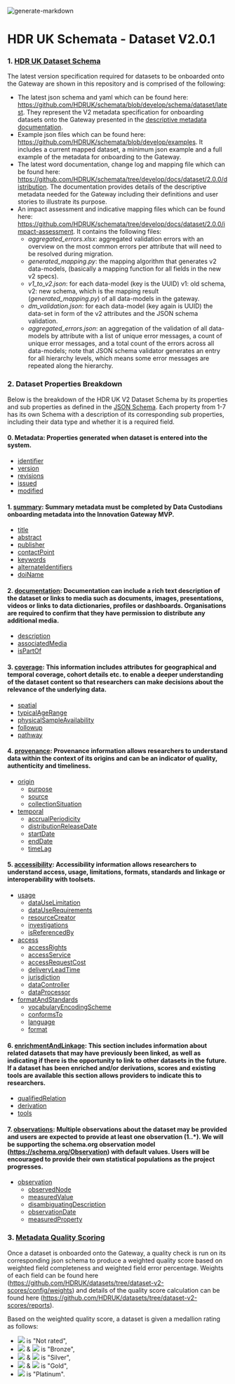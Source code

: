 ![generate-markdown](https://github.com/HDRUK/schemata/workflows/generate-markdown/badge.svg)

# HDR UK Schemata - Dataset V2.0.1

### 1. [HDR UK Dataset Schema](https://github.com/HDRUK/schemata/blob/develop/docs/dataset/latest/dataset.md)

The latest version specification required for datasets to be onboarded onto the Gateway are shown in this repository and is comprised of the following:

 - The latest json schema and yaml which can be found here: https://github.com/HDRUK/schemata/blob/develop/schema/dataset/latest. They represent the V2 metadata specification for onboarding datasets onto the Gateway presented in the [descriptive metadata documentation](https://github.com/HDRUK/schemata/tree/develop/docs/dataset/2.0.0/distribution).
 - Example json files which can be found here: https://github.com/HDRUK/schemata/blob/develop/examples. It includes a current mapped dataset, a minimum json example and a full example of the metadata for onboarding to the Gateway.
 - The latest word documentation, change log and mapping file which can be found here: https://github.com/HDRUK/schemata/tree/develop/docs/dataset/2.0.0/distribution. The documentation provides details of the descriptive metadata needed for the Gateway including their definitions and user stories to illustrate its purpose.
 - An impact assessment and indicative mapping files which can be found here: https://github.com/HDRUK/schemata/tree/develop/docs/dataset/2.0.0/impact-assessment. It contains the following files:
   - *aggregated_errors.xlsx*: aggregated validation errors with an overview on the most common errors per attribute that will need to be resolved during migration.
   - *generated_mapping.py*: the mapping algorithm that generates v2 data-models, (basically a mapping function for all fields in the new v2 specs).
   - *v1_to_v2.json*: for each data-model (key is the UUID) v1: old schema, v2: new schema, which is the mapping result (*generated_mapping.py*) of all data-models in the gateway.
   - *dm_validation.json*: for each data-model (key again is UUID) the data-set in form of the v2 attributes and the JSON schema validation.
   - *aggregated_errors.json*: an aggregation of the validation of all data-models by attribute with a list of unique error messages, a count of unique error messages, and a total count of the errors across all data-models; note that JSON schema validator generates an entry for all hierarchy levels, which means some error messages are repeated along the hierarchy.



### 2. Dataset Properties Breakdown

Below is the breakdown of the HDR UK V2 Dataset Schema by its properties and sub properties as defined in the [JSON Schema](https://github.com/HDRUK/schemata/blob/develop/schema/dataset/latest/dataset.schema.json). Each property from 1-7 has its own Schema with a description of its corresponding sub properties, including their data type and whether it is a required field.

<!--ts-->

#### 0. Metadata: Properties generated when dataset is entered into the system.

   * [identifier](https://github.com/HDRUK/schemata/blob/develop/docs/dataset/latest/dataset-properties-dataset-identifier.md#dataset-identifier-schema)
   * [version](https://github.com/HDRUK/schemata/blob/develop/docs/dataset/latest/dataset-properties-dataset-version.md#dataset-version-schema)
 * [revisions](https://github.com/HDRUK/schemata/blob/develop/docs/dataset/latest/dataset-properties-dataset-revisions.md#dataset-revisions-schema)
 * [issued](https://github.com/HDRUK/schemata/blob/develop/docs/dataset/latest/dataset-properties-creation-date.md#creation-date-schema)
 * [modified](https://github.com/HDRUK/schemata/blob/develop/docs/dataset/latest/dataset-properties-modification-date.md#modification-date-schema)

#### 1. [summary](https://github.com/HDRUK/schemata/blob/develop/docs/dataset/latest/dataset-properties-summary.md#summary-schema): Summary metadata must be completed by Data Custodians onboarding metadata into the Innovation Gateway MVP.

 * [title](https://github.com/HDRUK/schemata/blob/develop/docs/dataset/latest/dataset.md#title)
 * [abstract](https://github.com/HDRUK/schemata/blob/develop/docs/dataset/latest/dataset.md#abstract)
 * [publisher](https://github.com/HDRUK/schemata/blob/develop/docs/dataset/latest/dataset.md#publisher)
 * [contactPoint](https://github.com/HDRUK/schemata/blob/develop/docs/dataset/latest/dataset.md#contactpoint)
 * [keywords](https://github.com/HDRUK/schemata/blob/develop/docs/dataset/latest/dataset.md#keywords)
 * [alternateIdentifiers](https://github.com/HDRUK/schemata/blob/develop/docs/dataset/latest/dataset.md#alternateidentifiers)
 * [doiName](https://github.com/HDRUK/schemata/blob/develop/docs/dataset/latest/dataset.md#doiname)

#### 2. [documentation](https://github.com/HDRUK/schemata/blob/develop/docs/dataset/latest/dataset-properties-documentation.md#documentation-schema): Documentation can include a rich text description of the dataset or links to media such as documents, images, presentations, videos or links to data dictionaries, profiles or dashboards. Organisations are required to confirm that they have permission to distribute any additional media.

 * [description](https://github.com/HDRUK/schemata/blob/develop/docs/dataset/latest/dataset.md#description-1)
 * [associatedMedia](https://github.com/HDRUK/schemata/blob/develop/docs/dataset/latest/dataset.md#associatedmedia)
 * [isPartOf](https://github.com/HDRUK/schemata/blob/develop/docs/dataset/latest/dataset.md#ispartof)

#### 3. [coverage](https://github.com/HDRUK/schemata/blob/develop/docs/dataset/latest/dataset-properties-coverage.md#coverage-schema): This information includes attributes for geographical and temporal coverage, cohort details etc. to enable a deeper understanding of the dataset content so that researchers can make decisions about the relevance of the underlying data.

 * [spatial](https://github.com/HDRUK/schemata/blob/develop/docs/dataset/latest/dataset.md#spatial)
 * [typicalAgeRange](https://github.com/HDRUK/schemata/blob/develop/docs/dataset/latest/dataset.md#typicalagerange)
 * [physicalSampleAvailability](https://github.com/HDRUK/schemata/blob/develop/docs/dataset/latest/dataset.md#physicalsampleavailability)
 * [followup](https://github.com/HDRUK/schemata/blob/develop/docs/dataset/latest/dataset.md#followup)
 * [pathway](https://github.com/HDRUK/schemata/blob/develop/docs/dataset/latest/dataset.md#pathway)

#### 4. [provenance](https://github.com/HDRUK/schemata/blob/develop/docs/dataset/latest/dataset-properties-provenance.md#provenance-schema): Provenance information allows researchers to understand data within the context of its origins and can be an indicator of quality, authenticity and timeliness.

 * [origin](https://github.com/HDRUK/schemata/blob/develop/docs/dataset/latest/dataset.md#origin)
    * [purpose](https://github.com/HDRUK/schemata/blob/develop/docs/dataset/latest/dataset.md#purpose)
    * [source](https://github.com/HDRUK/schemata/blob/develop/docs/dataset/latest/dataset.md#source)
    * [collectionSituation](https://github.com/HDRUK/schemata/blob/develop/docs/dataset/latest/dataset.md#collectionsituation)
 * [temporal](https://github.com/HDRUK/schemata/blob/develop/docs/dataset/latest/dataset.md#temporal)
    * [accrualPeriodicity](https://github.com/HDRUK/schemata/blob/develop/docs/dataset/latest/dataset.md#accrualperiodicity)
    * [distributionReleaseDate](https://github.com/HDRUK/schemata/blob/develop/docs/dataset/latest/dataset.md#distributionreleasedate)
    * [startDate](https://github.com/HDRUK/schemata/blob/develop/docs/dataset/latest/dataset.md#startdate)
    * [endDate](https://github.com/HDRUK/schemata/blob/develop/docs/dataset/latest/dataset.md#enddate)
    * [timeLag](https://github.com/HDRUK/schemata/blob/develop/docs/dataset/latest/dataset.md#timelag)

#### 5. [accessibility](https://github.com/HDRUK/schemata/blob/develop/docs/dataset/latest/dataset-properties-accessibility.md#accessibility-schema): Accessibility information allows researchers to understand access, usage, limitations, formats, standards and linkage or interoperability with toolsets.

 * [usage](https://github.com/HDRUK/schemata/blob/develop/docs/dataset/latest/dataset.md#usage)
    * [dataUseLimitation](https://github.com/HDRUK/schemata/blob/develop/docs/dataset/latest/dataset.md#datauselimitation-1)
    * [dataUseRequirements](https://github.com/HDRUK/schemata/blob/develop/docs/dataset/latest/dataset.md#datauserequirements-1)
    * [resourceCreator](https://github.com/HDRUK/schemata/blob/develop/docs/dataset/latest/dataset.md#resourcecreator)
    * [investigations](https://github.com/HDRUK/schemata/blob/develop/docs/dataset/latest/dataset.md#investigations)
    * [isReferencedBy](https://github.com/HDRUK/schemata/blob/develop/docs/dataset/latest/dataset.md#isreferencedby)
 * [access](https://github.com/HDRUK/schemata/blob/develop/docs/dataset/latest/dataset.md#access)
    * [accessRights](https://github.com/HDRUK/schemata/blob/develop/docs/dataset/latest/dataset.md#accessrights-1)
    * [accessService](https://github.com/HDRUK/schemata/blob/develop/docs/dataset/latest/dataset.md#accessservice-1)
    * [accessRequestCost](https://github.com/HDRUK/schemata/blob/develop/docs/dataset/latest/dataset.md#accessrequestcost-1)
    * [deliveryLeadTime](https://github.com/HDRUK/schemata/blob/develop/docs/dataset/latest/dataset.md#deliveryleadtime-1)
    * [jurisdiction](https://github.com/HDRUK/schemata/blob/develop/docs/dataset/latest/dataset.md#jurisdiction)
    * [dataController](https://github.com/HDRUK/schemata/blob/develop/docs/dataset/latest/dataset.md#datacontroller)
    * [dataProcessor](https://github.com/HDRUK/schemata/blob/develop/docs/dataset/latest/dataset.md#dataprocessor)
 * [formatAndStandards](https://github.com/HDRUK/schemata/blob/develop/docs/dataset/latest/dataset.md#formatandstandards)
    * [vocabularyEncodingScheme](https://github.com/HDRUK/schemata/blob/develop/docs/dataset/latest/dataset.md#vocabularyencodingscheme)
    * [conformsTo](https://github.com/HDRUK/schemata/blob/develop/docs/dataset/latest/dataset.md#conformsto)
    * [language](https://github.com/HDRUK/schemata/blob/develop/docs/dataset/latest/dataset.md#language)
    * [format](https://github.com/HDRUK/schemata/blob/develop/docs/dataset/latest/dataset.md#format)

#### 6. [enrichmentAndLinkage](https://github.com/HDRUK/schemata/blob/develop/docs/dataset/latest/dataset-properties-enrichment-and-linkage.md#enrichment-and-linkage-schema): This section includes information about related datasets that may have previously been linked, as well as indicating if there is the opportunity to link to other datasets in the future. If a dataset has been enriched and/or derivations, scores and existing tools are available this section allows providers to indicate this to researchers.

 * [qualifiedRelation](https://github.com/HDRUK/schemata/blob/develop/docs/dataset/latest/dataset.md#qualifiedrelation)
 * [derivation](https://github.com/HDRUK/schemata/blob/develop/docs/dataset/latest/dataset.md#derivation)
 * [tools](https://github.com/HDRUK/schemata/blob/develop/docs/dataset/latest/dataset.md#tools)

#### 7. [observations](https://github.com/HDRUK/schemata/blob/develop/docs/dataset/latest/dataset-properties-observations.md#observations-schema): Multiple observations about the dataset may be provided and users are expected to provide at least one observation (1..*). We will be supporting the schema.org observation model (https://schema.org/Observation) with default values. Users will be encouraged to provide their own statistical populations as the project progresses.

- [observation](https://github.com/HDRUK/schemata/blob/develop/docs/dataset/latest/dataset.md#definitions-group-observation)
  - [observedNode](https://github.com/HDRUK/schemata/blob/develop/docs/dataset/latest/dataset.md#observednode)
  - [measuredValue](https://github.com/HDRUK/schemata/blob/develop/docs/dataset/latest/dataset.md#measuredvalue)
  - [disambiguatingDescription](https://github.com/HDRUK/schemata/blob/develop/docs/dataset/latest/dataset.md#disambiguatingdescription)
  - [observationDate](https://github.com/HDRUK/schemata/blob/develop/docs/dataset/latest/dataset.md#observationdate)
  - [measuredProperty](https://github.com/HDRUK/schemata/blob/develop/docs/dataset/latest/dataset.md#measuredproperty)

<!--te-->



### 3. [Metadata Quality Scoring](https://github.com/JakeBGitHub/datasets/tree/dataset-v2-scores/reports#hdr-uk-data-documentation-scores)

Once a dataset is onboarded onto the Gateway, a quality check is run on its corresponding json schema to produce a weighted quality score based on weighted field completeness and weighted field error percentage. Weights of each field can be found here (https://github.com/HDRUK/datasets/tree/dataset-v2-scores/config/weights) and details of the quality score calculation can be found here (https://github.com/HDRUK/datasets/tree/dataset-v2-scores/reports).

Based on the weighted quality score, a dataset is given a medallion rating as follows:

- <img src="https://render.githubusercontent.com/render/math?math=\leq 60"> is "Not rated",
- <img src="https://render.githubusercontent.com/render/math?math=> 60"> & <img src="https://render.githubusercontent.com/render/math?math=\leq 70"> is "Bronze",
- <img src="https://render.githubusercontent.com/render/math?math=> 70"> & <img src="https://render.githubusercontent.com/render/math?math=\leq 80"> is "Silver",
- <img src="https://render.githubusercontent.com/render/math?math=> 80"> & <img src="https://render.githubusercontent.com/render/math?math=\leq 90"> is "Gold",
- <img src="https://render.githubusercontent.com/render/math?math=\geq 90"> is "Platinum".

